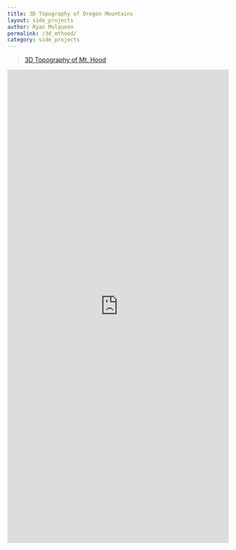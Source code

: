 ```yaml
---
title: 3D Topography of Oregon Mountains
layout: side_projects
author: Ryan Mulqueen
permalink: /3d_mthood/
category: side_projects
---
```


<blockquote class="imgur-embed-pub" lang="en" data-id="a/8wpXtUm"  ><a href="//imgur.com/a/8wpXtUm">3D Topography of Mt. Hood</a></blockquote><script async src="//s.imgur.com/min/embed.js" charset="utf-8"></script>

<iframe class="imgur-embed" width="100%" height="1080" frameborder="0" src="https://i.imgur.com/tYbwkWz.gifv#embed"></iframe>
